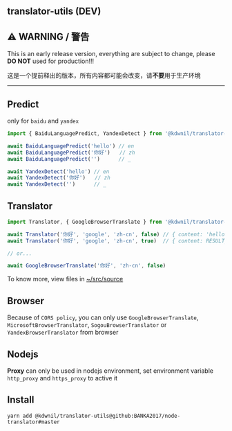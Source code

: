 translator-utils (DEV)
---

## ⚠ WARNING / 警告

This is an early release version, everything are subject to change, please **DO NOT** used for production!!!

这是一个提前释出的版本，所有内容都可能会改变，请**不要**用于生产环境

---

## Predict

only for `baidu` and `yandex`

```javascript
import { BaiduLanguagePredict, YandexDetect } from '@kdwnil/translator-utils'

await BaiduLanguagePredict('hello') // en
await BaiduLanguagePredict('你好')   // zh
await BaiduLanguagePredict('')      // _

await YandexDetect('hello') // en
await YandexDetect('你好')   // zh
await YandexDetect('')      // _

```

## Translator

```javascript
import Translator, { GoogleBrowserTranslate } from '@kdwnil/translator-utils'

await Translator('你好', 'google', 'zh-cn', false) // { content: 'hello', message: '' }
await Translator('你好', 'google', 'zh-cn', true)  // { content: RESULT_CONTENT_FROM_GOOGLE_TRANSLATOR, message: '' }

// or...

await GoogleBrowserTranslate('你好', 'zh-cn', false)
```

To know more, view files in [~/src/source](https://github.com/BANKA2017/node-translator/tree/master/src/source)

## Browser

Because of `CORS policy`, you can only use `GoogleBrowserTranslate`, `MicrosoftBrowserTranslator`, `SogouBrowserTranslator` or `YandexBrowserTranslator` from browser

## Nodejs

**Proxy** can only be used in nodejs environment, set environment variable `http_proxy` and `https_proxy` to active it

## Install

```shell
yarn add @kdwnil/translator-utils@github:BANKA2017/node-translator#master
```
